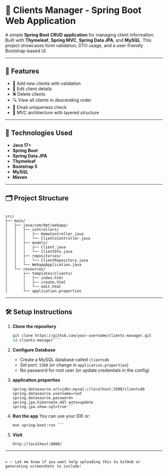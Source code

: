 # 👥 Clients Manager - Spring Boot Web Application

A simple **Spring Boot CRUD application** for managing client information. Built with **Thymeleaf**, **Spring MVC**, **Spring Data JPA**, and **MySQL**. This project showcases form validation, DTO usage, and a user-friendly Bootstrap-based UI.

---

## 🚀 Features

- 🧾 Add new clients with validation
- 📝 Edit client details
- ❌ Delete clients
- 🔍 View all clients in descending order
- 📧 Email uniqueness check
- 🧱 MVC architecture with layered structure

---

## 🧰 Technologies Used

- **Java 17+**
- **Spring Boot**
- **Spring Data JPA**
- **Thymeleaf**
- **Bootstrap 5**
- **MySQL**
- **Maven**

---

## 🗂 Project Structure

```

src/
├── main/
│   ├── java/com/bmt/webapp/
│   │   ├── controllers/
│   │   │   ├── HomeController.java
│   │   │   └── ClientsController.java
│   │   ├── models/
│   │   │   ├── Client.java
│   │   │   └── ClientDto.java
│   │   ├── repositories/
│   │   │   └── ClientRepository.java
│   │   └── WebappApplication.java
│   └── resources/
│       ├── templates/clients/
│       │   ├── index.html
│       │   ├── create.html
│       │   └── edit.html
│       └── application.properties

````

---

## 🛠 Setup Instructions

1. **Clone the repository**
   ```bash
   git clone https://github.com/your-username/clients-manager.git
   cd clients-manager````

2. **Configure Database**

   * Create a MySQL database called `clientsdb`
   * Set port: `3308` (or change in `application.properties`)
   * No password for root user (or update credentials in the config)

3. **application.properties**

   ```properties
   spring.datasource.url=jdbc:mysql://localhost:3308/clientsdb
   spring.datasource.username=root
   spring.datasource.password=
   spring.jpa.hibernate.ddl-auto=update
   spring.jpa.show-sql=true```

4. **Run the app**
   You can use your IDE or:

   ```bash
   mvn spring-boot:run ```

5. **Visit**

   ```
   http://localhost:8080/
   ```

---

```

> ✅ Let me know if you want help uploading this to GitHub or generating screenshots to include!
```

